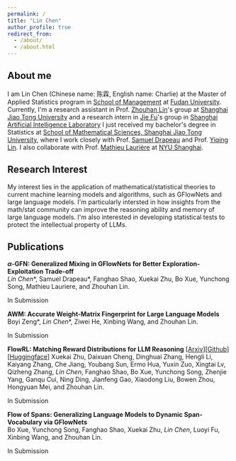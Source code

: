 ```yaml
---
permalink: /
title: "Lin Chen"
author_profile: true
redirect_from: 
  - /about/
  - /about.html
---
```


<script>
MathJax = {
  tex: {
    inlineMath: [['$', '$'], ['\\(', '\\)']]
  }
};
</script>
<script src="https://cdn.jsdelivr.net/npm/mathjax@3/es5/tex-chtml.js" async></script>


## About me

I am Lin Chen (Chinese name: 陈霖, English name: Charlie) at the Master of Applied Statistics program in [School of Management](https://www.fdsm.fudan.edu.cn/en/) at [Fudan University](https://www.fudan.edu.cn/en/). Currently, I'm a research assistant in Prof. [Zhouhan Lin](https://hantek.github.io/)'s group at [Shanghai Jiao Tong University](https://en.sjtu.edu.cn/) and a research intern in [Jie Fu](https://bigaidream.github.io/)'s group in [Shanghai Artificial Intelligence Laboratory](https://www.shlab.org.cn/) I just received my bachelor's degree in Statistics at [School of Mathematical Sciences, Shanghai Jiao Tong University](https://www.math.sjtu.edu.cn/Default/index), where I work closely with Prof. [Samuel Drapeau](https://www.samuel-drapeau.info/) and Prof. [Yiqing Lin](https://www.math.sjtu.edu.cn/Default/teachershow/tags/MDAwMDAwMDAwMLKIdpc). I also collaborate with Prof. [Mathieu Laurière](https://mlauriere.github.io/) at [NYU Shanghai](https://shanghai.nyu.edu/). 



## Research Interest

My interest lies in the application of mathematical/statistical theories to current machine learning models and algorithms, such as GFlowNets and large language models. I'm particularly intersted in how insights from the math/stat community can improve the reasoning ability and memory of large language models. I'm also interested in developing statistical tests to protect the intellectual property of LLMs. 

## Publications

**$\alpha$-GFN: Generalized Mixing in GFlowNets for Better Exploration-Exploitation Trade-off**  
*Lin Chen*\*, Samuel Drapeau\*, Fanghao Shao, Xuekai Zhu, Bo Xue, Yunchong Song, Mathieu Lauriere, and Zhouhan Lin.

In Submission

**AWM: Accurate Weight-Matrix Fingerprint for Large Language Models**
Boyi Zeng\*, *Lin Chen*\*, Ziwei He, Xinbing Wang, and Zhouhan Lin.

In Submission

**FlowRL: Matching Reward Distributions for LLM Reasoning** [[Arxiv](https://arxiv.org/abs/2509.15207)][[Github](https://github.com/Xuekai-Zhu/FlowRL)][[Huggingface](https://huggingface.co/papers/2509.15207)]
Xuekai Zhu, Daixuan Cheng, Dinghuai Zhang, Hengli Li, Kaiyang Zhang, Che Jiang, Youbang Sun, Ermo Hua, Yuxin Zuo, Xingtai Lv, Qizheng Zhang, *Lin Chen*, Fanghao Shao, Bo Xue, Yunchong Song, Zhenjie Yang, Ganqu Cui, Ning Ding, Jianfeng Gao, Xiaodong Liu, Bowen Zhou, Hongyuan Mei, and Zhouhan Lin. 

In Submission

**Flow of Spans: Generalizing Language Models to Dynamic Span-Vocabulary via GFlowNets**  
Bo Xue, Yunchong Song, Fanghao Shao, Xuekai Zhu, *Lin Chen*, Luoyi Fu, Xinbing Wang, and Zhouhan Lin.

In Submission





